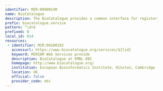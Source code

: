 ```yaml
---
identifier: MIR:00000140
name: BioCatalogue
description: The BioCatalogue provides a common interface for registering, browsing and annotating Web Services to the Life Science community. Registered services are monitored, allowing the identification of service problems and changes and the filtering-out of unavailable or unreliable resources. BioCatalogue is free to use, for all.
prefix: biocatalogue.service
pattern: ^\d+$
prefixed: 0
local_id: 614
resources:
 - identifier: MIR:00100182
   accessurl: https://www.biocatalogue.org/services/${lid}
   keyword: MIRIAM Web Services provide 
   description: BioCatalogue at EMBL-EBI
   homepage: http://www.biocatalogue.org/
   institution: European Bioinformatics Institute, Hinxton, Cambridge
   location: UK
   official: false
   provider_code: ebi
---
```

